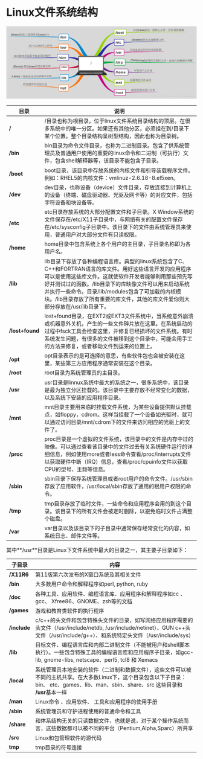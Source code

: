 Linux文件系统结构
==========
![1](../images/Linux目录结构.png)

| 目录            |       说明                                                |
|-----------------|-----------------------------------------------------------|
| **/**           |    /目录也称为根目录，位于linux文件系统目录结构的顶层。在很多系统中的唯一分区。如果还有其他分区，必须挂在到/目录下某个位置。整个目录结构呈树型结构，因此也称为目录树。|
| **/bin**        |    bin目录为命令文件目录，也称为二进制目录。包含了供系统管理员及普通用户使用的重要的linux命令和二进制（可执行）文件，包含shell解释器等，该目录不能包含子目录。 |
| **/boot**       |    boot目录，该目录中存放系统的内核文件和引导装载程序文件。例如：RHEL5的内核文件：vmlinuz-2.6.18-8.el5xen。 |
| **/dev**        |    dev目录，也称设备（device）文件目录，存放连接到计算机上的设备（终端、磁盘驱动器、光驱及网卡等）的对应文件，包括字符设备和块设备等。 |
| **/etc**        |    etc目录存放系统的大部分配置文件和子目录。X Window系统的文件保存在/etc/X11子目录中，与网络有关的配置文件保存在/etc/sysconfig子目录中。该目录下的文件由系统管理员来使用，普通用户对大部分文件有只读权限。 |
| **/home**       |    home目录中包含系统上各个用户的主目录，子目录名称即为各用户名。 |
| **/lib**        |    lib目录下存放了各种编程语言库。典型的linux系统包含了C、C++和FORTRAN语言的库文件。用好这些语言开发的应用程序可以是使用这些库文件。这就使软件开发者能够利用那些预先写好并测试过的函数。/lib目录下的库映像文件可以用来启动系统并执行一些命令。目录/lib/modules包含了可加载的内核模块。/lib目录存放了所有重要的库文件，其他的库文件爱你则大部分存放在/usr/lib目录下。|
| **/lost+found** |    lost+found目录，在EXT2或EXT3文件系统中，当系统意外崩溃或机器意外关机，产生的一些文件碎片放在这里。在系统启动的过程中fsck工具会检查这里，并修复已经损坏的文件系统。有时系统发生问题，有很多的文件被移到这个目录中，可能会用手工的方法来修复，或者移动文件到运来的位置上。 |
| **/opt**        |    opt目录表示的是可选择的意思，有些软件包也会被安装在这里，某些第三方应用程序通常安装在这个目录。|
| **/root**       |    root目录为系统管理员的主目录。 |
| **/usr**        |    usr目录是linnux系统中最大的系统之一，很多系统中，该目录是最为独立分区挂载的。该目录中主要存放不经常变化的数据，以及系统下安装的应用程序目录。 |
| **/mnt**        |    mnt目录主要用来临时挂载文件系统，为某些设备提供默认挂载点，如floppy，cdrom。这样当挂载了一个设备如光驱时，就可以通过访问目录/mnt/cdrom下的文件来访问相应的光驱上的文件了。 |
| **/proc**       |    proc目录是一个虚拟的文件系统，该目录中的文件是内存中过的映像。可以通过查看该目录中的文件过去有关系统硬件运行的详细信息，例如使用more或者less命令查看/proc/interrupts文件以获取硬件中断（IRQ）信息，查看/proc/cpuinfo文件以获取CPU的型号、主频等信息。| 
| **/sbin**       |    sbin目录下保存系统管理员或者root用户的命令文件。/usr/sbin存放了应用软件，/usr/local/sbin存放了通用的根用户权限的命令。| 
| **/tmp**        |    tmp目录存放了临时文件，一些命令和应用程序会用的到这个目录。该目录下的所有文件会被定时删除，以避免临时文件占满整个磁盘。 |
| **/var**        |    var目录以及该目录下的子目录中通常保存经常变化的内容，如系统日志、邮件文件等。|


其中**/usr**目录是Linux下文件系统中最大的目录之一，其主要子目录如下：

| 子目录         |  内容        |
|----------------|--------------|
| **/X11R6**     |  第11版第六次发布的X窗口系统及其相关文件|
| **/bin**       |  大多数用户命令和解释程序如perl, python, ruby |
| **/doc**       |  各种工具、应用软件、编程语言库、应用程序和解释程序如cc 、gcc、 Xfree86、GNOME、zsh等的文档|
| **/games**     |  游戏和教育类软件的执行程序|
| **/include**   |  c/c++的头文件和包含特殊头文件的目录，如写网络应用程序需要的头文件（/usr/include/netdb, /usr/include/netinet）、GUN c++头文件（/usr/include/g++）、和系统特定头文件（/usr/include/sys）|
| **/lib**       |  目标文件、编程语言库和内部二进制文件（不能被用户和shell脚本执行）。一些包含特殊工具的编程语言库和应用程序子目录，如gcc-lib, gnome-libs, netscape、perl5, tcl8 和 Xemacs|
| **/local**     |  系统管理员本地安装的软件（二进制和数据文件），这些文件可以被不同的主机共享。在大多数Linux下，这个目录包含以下子目录：bin、 etc、games、lib、man、sbin、share、src 这些目录和 **/usr**基本一样|
| **/man**       | Linux命令 、应用软件、 工具和应用程序的使用手册 |
| **/sbin**      | 系统管理员和守护进程使用的普通命令和工具|
| **/share**     |和体系结构无关的只读数据文件，也就是说，对于某个操作系统而言，这些数据都可以被不同的平台（Pentium,Alpha,Sparc）所共享|
| **/src**       | Linux和包管理软件的源代码|
| **tmp**        | tmp目录的符号连接|



